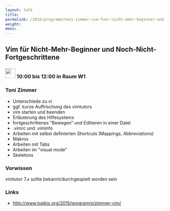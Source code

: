 ```yaml
---
layout: talk
title:
permalink: /2016/programm/toni-zimmer-vim-fuer-nicht-mehr-beginner-und-noch-nicht-fortgeschrittene/
weight:
menu:
---
```

## Vim für Nicht-Mehr-Beginner und Noch-Nicht-Fortgeschrittene

### <img height = "32" src="../../../images/workshop.svg"> 10:00 bis 12:00 in Raum W1

### Toni Zimmer

- Unterschiede zu vi
- ggf. kurze Auffrischung des vimtutors
- vim starten und beenden
- Erläuterung des Hilfesystems
- fortgeschrittenes “Bewegen” und Editieren in einer Datei
- .vimrc und .viminfo
- Arbeiten mit selbst definierten Shortcuts (Mappings, Abbreviations)
- Makros
- Arbeiten mit Tabs
- Arbeiten im “visual mode”
- Skeletons

### Vorwissen

vimtutor 7.x sollte bekannt/durchgespielt worden sein

### Links

- <a href="http://www.tuebix.org/2015/programm/zimmer-vim/" target="_blank">http://www.tuebix.org/2015/programm/zimmer-vim/</a>
